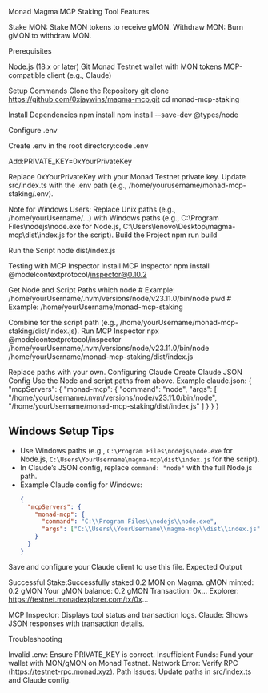 Monad Magma MCP Staking Tool
Features

Stake MON: Stake MON tokens to receive gMON.
Withdraw MON: Burn gMON to withdraw MON.

Prerequisites

Node.js (18.x or later)
Git
Monad Testnet wallet with MON tokens
MCP-compatible client (e.g., Claude)

Setup Commands
Clone the Repository
git clone https://github.com/0xjaywins/magma-mcp.git
cd monad-mcp-staking

Install Dependencies
npm install
npm install --save-dev @types/node

Configure .env

Create .env in the root directory:code .env


Add:PRIVATE_KEY=0xYourPrivateKey

Replace 0xYourPrivateKey with your Monad Testnet private key.
Update src/index.ts with the .env path (e.g., /home/yourusername/monad-mcp-staking/.env).

Note for Windows Users: Replace Unix paths (e.g., /home/yourUsername/...) with Windows paths (e.g., C:\Program Files\nodejs\node.exe for Node.js, C:\Users\lenovo\Desktop\magma-mcp\dist\index.js for the script).
Build the Project
npm run build

Run the Script
node dist/index.js

Testing with MCP Inspector
Install MCP Inspector
npm install @modelcontextprotocol/inspector@0.10.2

Get Node and Script Paths
which node  # Example: /home/yourUsername/.nvm/versions/node/v23.11.0/bin/node
pwd  # Example: /home/yourUsername/monad-mcp-staking

Combine for the script path (e.g., /home/yourUsername/monad-mcp-staking/dist/index.js).
Run MCP Inspector
npx @modelcontextprotocol/inspector /home/yourUsername/.nvm/versions/node/v23.11.0/bin/node /home/yourUsername/monad-mcp-staking/dist/index.js

Replace paths with your own.
Configuring Claude
Create Claude JSON Config
Use the Node and script paths from above. Example claude.json:
{
  "mcpServers": {
    "monad-mcp": {
      "command": "node",
      "args": [
        "/home/yourUsername/.nvm/versions/node/v23.11.0/bin/node",
        "/home/yourUsername/monad-mcp-staking/dist/index.js"
      ]
    }
  }
}

## Windows Setup Tips
- Use Windows paths (e.g., `C:\Program Files\nodejs\node.exe` for Node.js, `C:\Users\YourUsername\magma-mcp\dist\index.js` for the script).
- In Claude’s JSON config, replace `command: "node"` with the full Node.js path.
- Example Claude config for Windows:
  ```json
  {
    "mcpServers": {
      "monad-mcp": {
        "command": "C:\\Program Files\\nodejs\\node.exe",
        "args": ["C:\\Users\\YourUsername\\magma-mcp\\dist\\index.js"]
      }
    }
  }
  
Save and configure your Claude client to use this file.
Expected Output

Successful Stake:Successfully staked 0.2 MON on Magma.
gMON minted: 0.2 gMON
Your gMON balance: 0.2 gMON
Transaction: 0x...
Explorer: https://testnet.monadexplorer.com/tx/0x...


MCP Inspector: Displays tool status and transaction logs.
Claude: Shows JSON responses with transaction details.

Troubleshooting

Invalid .env: Ensure PRIVATE_KEY is correct.
Insufficient Funds: Fund your wallet with MON/gMON on Monad Testnet.
Network Error: Verify RPC (https://testnet-rpc.monad.xyz).
Path Issues: Update paths in src/index.ts and Claude config.

